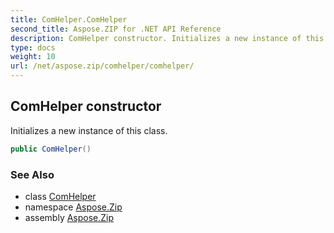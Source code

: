 ```yaml
---
title: ComHelper.ComHelper
second_title: Aspose.ZIP for .NET API Reference
description: ComHelper constructor. Initializes a new instance of this class
type: docs
weight: 10
url: /net/aspose.zip/comhelper/comhelper/
---
```

## ComHelper constructor

Initializes a new instance of this class.

```csharp
public ComHelper()
```

### See Also

* class [ComHelper](../)
* namespace [Aspose.Zip](../../comhelper/)
* assembly [Aspose.Zip](../../../)


